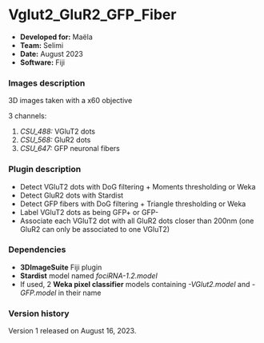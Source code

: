 # Vglut2_GluR2_GFP_Fiber

* **Developed for:** Maëla
* **Team:** Selimi
* **Date:** August 2023
* **Software:** Fiji

### Images description

3D images taken with a x60 objective

3 channels:
  1. *CSU_488:* VGluT2 dots
  2. *CSU_568:* GluR2 dots
  2. *CSU_647:* GFP neuronal fibers

### Plugin description

* Detect VGluT2 dots with DoG filtering + Moments thresholding or Weka
* Detect GluR2 dots with Stardist
* Detect GFP fibers with DoG filtering + Triangle thresholding or Weka
* Label VGluT2 dots as being GFP+ or GFP-
* Associate each VGluT2 dot with all GluR2 dots closer than 200nm (one GluR2 can only be associated to one VGluT2)

### Dependencies

* **3DImageSuite** Fiji plugin
* **Stardist** model named *fociRNA-1.2.model*
* If used, 2 **Weka pixel classifier** models containing *-VGlut2.model* and  *-GFP.model* in their name
 

### Version history

Version 1 released on August 16, 2023.
